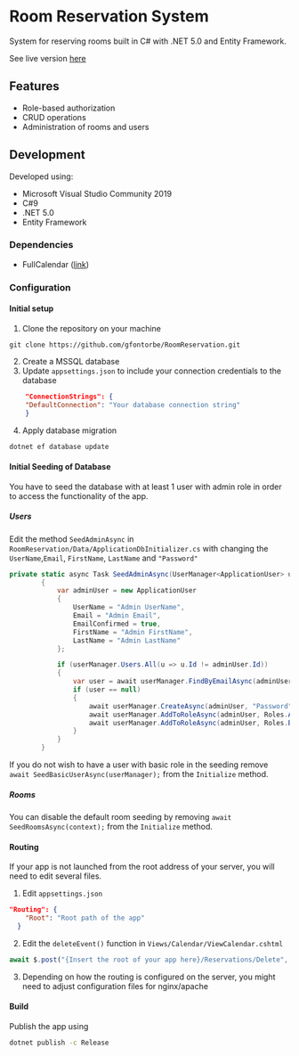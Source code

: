 # Room Reservation System
System for reserving rooms built in C# with .NET 5.0 and Entity Framework. 

See live version [here](https://guillaumefontorbe.com/RoomReservationDemo/) 

## Features
* Role-based authorization
* CRUD operations
* Administration of rooms and users 
## Development
Developed using:
* Microsoft Visual Studio Community 2019
* C#9
* .NET 5.0
* Entity Framework
### Dependencies
* FullCalendar ([link](https://fullcalendar.io/))
### Configuration
#### Initial setup
1. Clone the repository on your machine
```git
git clone https://github.com/gfontorbe/RoomReservation.git
```
2. Create a MSSQL database
3. Update `appsettings.json` to include your connection credentials to the database
```json 
    "ConnectionStrings": {
    "DefaultConnection": "Your database connection string"
    } 
```
4. Apply database migration
```bash
dotnet ef database update
```

#### Initial Seeding of Database
You have to seed the database with at least 1 user with admin role in order to access the functionality of the app.
##### Users
Edit the method `SeedAdminAsync` in `RoomReservation/Data/ApplicationDbInitializer.cs` with changing the `UserName`,`Email`, `FirstName`, `LastName` and `"Password"`

```C#
private static async Task SeedAdminAsync(UserManager<ApplicationUser> userManager)
		{
			var adminUser = new ApplicationUser
			{
				UserName = "Admin UserName",
				Email = "Admin Email",
				EmailConfirmed = true,
				FirstName = "Admin FirstName",
				LastName = "Admin LastName"
			};

			if (userManager.Users.All(u => u.Id != adminUser.Id))
			{
				var user = await userManager.FindByEmailAsync(adminUser.Email);
				if (user == null)
				{
					await userManager.CreateAsync(adminUser, "Password");
					await userManager.AddToRoleAsync(adminUser, Roles.Admin.ToString());
					await userManager.AddToRoleAsync(adminUser, Roles.Basic.ToString());
				}
			}
		}
```

If you do not wish to have a user with basic role in the seeding remove `await SeedBasicUserAsync(userManager);` from the `Initialize` method.

##### Rooms
You can disable the default room seeding by removing `await SeedRoomsAsync(context);` from the `Initialize` method.

#### Routing
If your app is not launched from the root address of your server, you will need to edit several files.
1. Edit `appsettings.json`
```json
"Routing": {
    "Root": "Root path of the app"
  }
```
2. Edit the `deleteEvent()` function in `Views/Calendar/ViewCalendar.cshtml` 
```javascript
await $.post("{Insert the root of your app here}/Reservations/Delete", { id: eventId });
```

3. Depending on how the routing is configured on the server, you might need to adjust configuration files for nginx/apache
#### Build
Publish the app using
```bash
dotnet publish -c Release
```